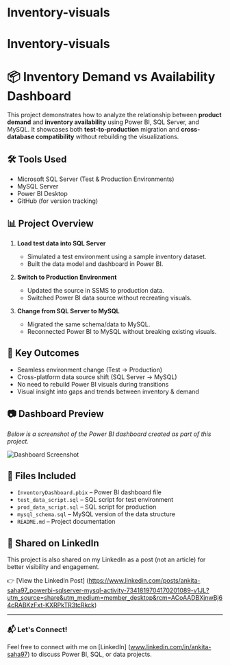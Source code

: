 # Inventory-visuals
# Inventory-visuals 
# 📦 Inventory Demand vs Availability Dashboard

This project demonstrates how to analyze the relationship between **product demand** and **inventory availability** using Power BI, SQL Server, and MySQL. It showcases both **test-to-production** migration and **cross-database compatibility** without rebuilding the visualizations.

## 🛠 Tools Used
- Microsoft SQL Server (Test & Production Environments)
- MySQL Server
- Power BI Desktop
- GitHub (for version tracking)

## 📊 Project Overview

1. **Load test data into SQL Server**  
   - Simulated a test environment using a sample inventory dataset.
   - Built the data model and dashboard in Power BI.

2. **Switch to Production Environment**  
   - Updated the source in SSMS to production data.
   - Switched Power BI data source without recreating visuals.

3. **Change from SQL Server to MySQL**  
   - Migrated the same schema/data to MySQL.
   - Reconnected Power BI to MySQL without breaking existing visuals.

## 🎯 Key Outcomes
- Seamless environment change (Test → Production)
- Cross-platform data source shift (SQL Server → MySQL)
- No need to rebuild Power BI visuals during transitions
- Visual insight into gaps and trends between inventory & demand

## 📷 Dashboard Preview
*Below is a screenshot of the Power BI dashboard created as part of this project.*

![Dashboard Screenshot](dashboard1.png) <!-- Replace with actual screenshot file name -->

## 📁 Files Included
- `InventoryDashboard.pbix` – Power BI dashboard file
- `test_data_script.sql` – SQL script for test environment
- `prod_data_script.sql` – SQL script for production
- `mysql_schema.sql` – MySQL version of the data structure
- `README.md` – Project documentation

## 🔗 Shared on LinkedIn
This project is also shared on my LinkedIn as a post (not an article) for better visibility and engagement.

👉 [View the LinkedIn Post] (https://www.linkedin.com/posts/ankita-saha97_powerbi-sqlserver-mysql-activity-7341819704170201089-v1JL?utm_source=share&utm_medium=member_desktop&rcm=ACoAADBXjnwBj64cRABKzFxt-KXRPkTR3tcRkck)

---

### 📬 Let's Connect!
Feel free to connect with me on [LinkedIn] (www.linkedin.com/in/ankita-saha97) to discuss Power BI, SQL, or data projects.


